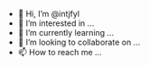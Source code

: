- 👋 Hi, I’m @intjfyl
- 👀 I’m interested in ...
- 🌱 I’m currently learning ...
- 💞️ I’m looking to collaborate on ...
- 📫 How to reach me ...

<!---
intjfyl/intjfyl is a ✨ special ✨ repository because its `README.md` (this file) appears on your GitHub profile.
You can click the Preview link to take a look at your changes.
--->

